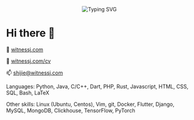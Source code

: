 <div align="center">
  
  <!-- dynamic typing effect -->
  <div align="center">
    <img src="https://readme-typing-svg.demolab.com?font=Fira+Code&pause=1000&width=580&lines=System.out.println(%22Hello%2C%20World!%22);; Welcome to WitnessJ's Cornucopia! &center=true&size=27" alt="Typing SVG" />
  </div>

</div>

# Hi there 👋

👤 [witnessj.com](https://witnessj.com)

📄 [witnessj.com/cv](https://witnessj.com/cv)

📫 [shijie@witnessj.com](shijie@witnessj.com)

Languages: Python, Java, C/C++, Dart, PHP, Rust, Javascript, HTML, CSS, SQL, Bash, LaTeX

Other skills: Linux (Ubuntu, Centos), Vim, git, Docker, Flutter, Django, MySQL, MongoDB, Clickhouse, TensorFlow, PyTorch

<!--
**wsj20010128/wsj20010128** is a ✨ _special_ ✨ repository because its `README.md` (this file) appears on your GitHub profile.

Here are some ideas to get you started:

- 🔭 I’m currently working on ...
- 🌱 I’m currently learning ...
- 👯 I’m looking to collaborate on ...
- 🤔 I’m looking for help with ...
- 💬 Ask me about ...
- 📫 How to reach me: ...
- 😄 Pronouns: ...
- ⚡ Fun fact: ...
-->
